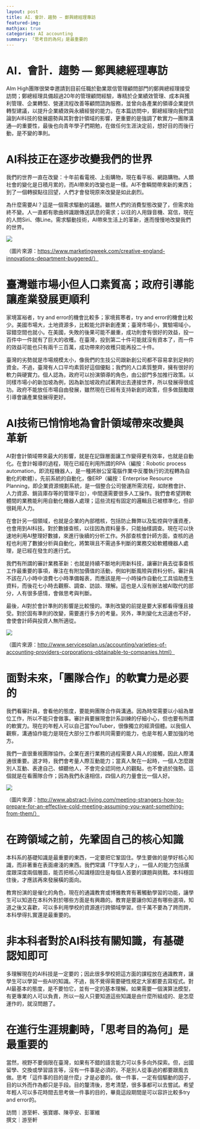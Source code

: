 ```yaml
---
layout: post
title: AI．會計．趨勢 — 鄭興總經理專訪
featured-img:
mathjax: true
categories: AI accounting
summary: 「思考目的為何」是最重要的
---
```


#  AI．會計．趨勢 — 鄭興總經理專訪

AIm High團隊很榮幸邀請到目前任職於勤業眾信管理顧問部門的鄭興總經理接受訪問；鄭總經理具備超過20年的管理顧問經驗，專精於企業績效管理、成本與獲利管理、企業轉型、營運流程改善等顧問諮詢服務，並曾向各產業的領導企業提供轉型建議，以提升企業績效與永續經營的能力。在本篇訪問中，鄭總經理向我們談論到AI科技的發展趨勢與其對會計領域的影響，更重要的是強調了軟實力—團隊溝通—的重要性，最後也向青年學子們期勉，在做任何生涯決定前，想好目的而後行動，是不變的準則。


# AI科技正在逐步改變我們的世界

我們的世界一直在改變：十年前看電視、上街購物，現在看平板、網路購物。人類社會的變化是日積月累的，而AI帶來的改變也是一樣。AI不會瞬間帶來新的東西；到了一個轉捩點往回望，人們才會發現原來改變是如此劇烈。

為什麼需要AI？這是一個需求驅動的議題。雖然人們的消費型態改變了，但需求始終不變。人一直都有歌曲辨識跟傳送訊息的需求；以往的人用錄音機、寫信，現在的人問Siri、傳Line。需求驅動技術，AI帶來生活上的革新，進而慢慢地改變我們的世界。


![](https://i.imgur.com/lX2s9zC.png)

（圖片來源：https://www.marketingweek.com/creative-england-innovations-department-buggered/）


# 臺灣雖市場小但人口素質高；政府引導能讓產業發展更順利

家境富裕者，try and error的機會比較多；家境貧寒者，try and error的機會比較少。美國市場大，土地資源多，比較能允許新創產業；臺灣市場小，實驗場域小，容錯空間也就小。在美國，失敗的後果可能不嚴重，成功則會有很好的效益，投一百件中一件就有了巨大的收穫。在臺灣，投到第二十件可能就沒有資本了，而一件的效益可能也只有兩千三百萬，成功帶來的收穫只能再投二十件。


臺灣的劣勢就是市場規模太小，像我們的生技公司跟新創公司都不容易拿到足夠的資金。不過，臺灣有人口平均素質好這個優點；我們的人口素質整齊，擁有很好的軟力與硬實力。個人認為，政府可以扮演領導的角色，由公部門多加推行政策。以同樣市場小的新加坡為例，因為新加坡政府試著跨出去連接世界，所以發展得很成功。政府不能放任市場自由發展，雖然現在已經有支持新創的政策，但多做鼓勵跟引導會讓產業發展得更好。


# AI技術已悄悄地為會計領域帶來改變與革新

AI對會計領域帶來最大的影響，就是在記錄層面讓工作變得更有效率，也就是自動化。在會計報導的過程，現在已經在利用所謂的RPA（編按：Robotic process automation，即流程機器人，是一種將辦公室電腦作業中反覆執行的流程轉為自動化的軟體）。先前系統的自動化，像ERP（編按：Enterprise Resource Planning，即企業資源規劃系統，是一個整合公司營運所需流程，如財務會計、人力資源、銷貨庫存等的管理平台），中間還需要很多人工操作。我們會希望跨軟體間的業務能利用自動化機器人處理；這些流程有固定的邏輯且已被標準化，但卻很耗用人力。


在會計另一個領域，也就是企業的內部稽核，包括防止舞弊以及監控與守護資產，也會用到AI科技。對於數據查核，以往因為資料量多，只能抽樣調查。現在可以快速地利用AI整理好數據，來進行後續的分析工作。外部查核會計師方面，查核的過程也利用了數據分析與自動化，將繁瑣且不需過多判斷的業務交給軟體機器人處理，是已經在發生的進行式。


我們有所謂的審計業務革新：也就是持續不斷地利用新科技，讓審計員去從事查核工作最重要的事項，專注在有附加價值的活動，例如判斷風險與資料分析。審計員不該在八小時中浪費七小時準備報表，而應該是用一小時操作自動化工具協助產生資料，而後花七小時去觀察、調查、訪談、理解。這也是人沒有辦法被AI取代的部分，人有很多感情，會做思考與判斷。


最後，AI對於會計準則的影響是比較慢的。準則改變的前提是要大家都看得懂且接受。對於固有準則的改變，需要進行多方的考量。另外，準則變化太迅速也不好，會使會計師與投資人無所適從。


![](https://i.imgur.com/vJ0ormz.png)

（圖片來源：http://www.servicesplan.us/accounting/varieties-of-accounting-providers-corporations-obtainable-to-companies.html）


# 面對未來，「團隊合作」的軟實力是必要的

我們看審計員，會看他的態度，要能夠團隊合作與溝通。因為時常需要以小組為單位工作，所以不能只會做事。審計員要展現會計系訓練的仔細小心，但也要有所謂的軟實力。現在的年輕人可以自己當YouTuber，很像獨立的經濟個體。以我個人觀察，溝通協作能力是現在大部分工作都共同需要的能力，也是年輕人要加強的地方。

我們一直很重視團隊協作。企業在進行業務的過程需要人與人的接觸，因此人際溝通很重要。選才時，我們會考量人際互動能力；當真人聚在一起時，一個人怎麼跟別人互動、表達自己、傾聽他人，不會完全認同他人的觀點，也不會過於強勢。這個就是在看團隊合作；因為我們永遠相信，四個人的力量會比一個人好。


![](https://i.imgur.com/3p0SYZi.png)

（圖片來源：http://www.abstract-living.com/meeting-strangers-how-to-prepare-for-an-effective-cold-meeting-assuming-you-want-something-from-them/）


# 在跨領域之前，先鞏固自己的核心知識

本科系的基礎知識是最重要的東西，一定要把它鞏固住。學生要做的是學好核心知識，而非著重在表面膚淺的東西。我們常講「T字型人才」，一個人的能力包括廣度跟深度兩個層面，能否把核心知識穩固住是每個人首要的課題與挑戰。本科穩固住後，才應該再來發展橫的面向。


教育扮演的是催化的角色，現在的通識教育或博雅教育有著觸動學習的功能，讓學生可以知道在本科外對於哪些方面是有興趣的。教育是要讓你知道有哪些選項，知道之後又喜歡，可以多利用學校的資源進行跨領域學習。但千萬不要為了跨而跨，本科學得扎實還是最重要的。


# 非本科者對於AI科技有關知識，有基礎認知即可

多理解現在的AI科技是一定要的；因此很多學校把這方面的課程放在通識教育，讓學生可以學習一些AI的知識。不過，我不覺得需要硬性規定大家都要去寫程式。對AI最基本的態度，是不要怕它，並有一定的基本理解。如果需要一個演算法模型，有更專業的人可以負責，所以一般人只要知道這些知識是由什麼所組成的、是怎麼運作的，就沒問題了。


# 在進行生涯規劃時，「思考目的為何」是最重要的

當然，視野不要侷限在臺灣，如果有不錯的語言能力可以多多向外探索。但，出國留學、交換或學習語言等，沒有一件事是必須的，不是別人從事過的都要跟風去做。思考「這件事的目的是什麼」才是必要的。做一件事，一定有個驅動的因子，目的以外而作為都只是手段。目的釐清後，思考清楚，很多事都可以去嘗試。希望年輕人可以多花時間去思考做一件事的目的，畢竟這段期間是可以容許比較多try and error的。


訪問｜游至軒、張寶娜、陳亭安、彭軍維  
撰文｜游至軒    

